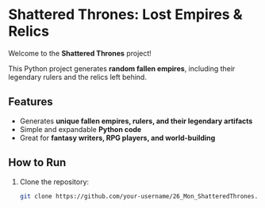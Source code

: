 # Shattered Thrones: Lost Empires & Relics

Welcome to the **Shattered Thrones** project!

This Python project generates **random fallen empires**, including their legendary rulers and the relics left behind.

## Features
- Generates **unique fallen empires, rulers, and their legendary artifacts**
- Simple and expandable **Python code**
- Great for **fantasy writers, RPG players, and world-building**

## How to Run

1. Clone the repository:
   ```bash
   git clone https://github.com/your-username/26_Mon_ShatteredThrones.git
